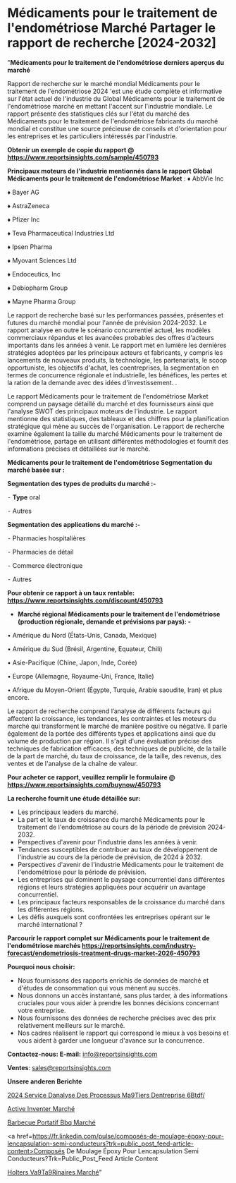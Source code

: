# Médicaments pour le traitement de l'endométriose Marché Partager le rapport de recherche [2024-2032]

"<strong>Médicaments pour le traitement de l'endométriose derniers aperçus du marché</strong>

Rapport de recherche sur le marché mondial Médicaments pour le traitement de l'endométriose 2024 'est une étude complète et informative sur l'état actuel de l'industrie du Global Médicaments pour le traitement de l'endométriose marché en mettant l'accent sur l'industrie mondiale. Le rapport présente des statistiques clés sur l'état du marché des Médicaments pour le traitement de l'endométriose fabricants du marché mondial et constitue une source précieuse de conseils et d'orientation pour les entreprises et les particuliers intéressés par l'industrie.

<strong>Obtenir un exemple de copie du rapport @ <a href=https://www.reportsinsights.com/sample/450793>https://www.reportsinsights.com/sample/450793</a></strong>

<strong>Principaux moteurs de l'industrie mentionnés dans le rapport Global Médicaments pour le traitement de l'endométriose Market</strong> :
♦ AbbVie Inc

♦ Bayer AG

♦ AstraZeneca

♦ Pfizer Inc

♦ Teva Pharmaceutical Industries Ltd

♦ Ipsen Pharma

♦ Myovant Sciences Ltd

♦ Endoceutics, Inc

♦ Debiopharm Group

♦ Mayne Pharma Group

Le rapport de recherche basé sur les performances passées, présentes et futures du marché mondial pour l'année de prévision 2024-2032. Le rapport analyse en outre le scénario concurrentiel actuel, les modèles commerciaux répandus et les avancées probables des offres d'acteurs importants dans les années à venir. Le rapport met en lumière les dernières stratégies adoptées par les principaux acteurs et fabricants, y compris les lancements de nouveaux produits, la technologie, les partenariats, le scoop opportuniste, les objectifs d'achat, les coentreprises, la segmentation en termes de concurrence régionale et industrielle, les bénéfices, les pertes et la ration de la demande avec des idées d'investissement. .

Le rapport Médicaments pour le traitement de l'endométriose Market comprend un paysage détaillé du marché et des fournisseurs ainsi que l'analyse SWOT des principaux moteurs de l'industrie. Le rapport mentionne des statistiques, des tableaux et des chiffres pour la planification stratégique qui mène au succès de l'organisation. Le rapport de recherche examine également la taille du marché Médicaments pour le traitement de l'endométriose, partage en utilisant différentes méthodologies et fournit des informations précises et détaillées sur le marché.

<strong>Médicaments pour le traitement de l'endométriose Segmentation du marché basée sur :</strong>

<strong>Segmentation des types de produits du marché :-</strong>

⁃ <strong>Type</strong> oral

⁃ Autres

<strong>Segmentation des applications du marché :-</strong>

⁃ Pharmacies hospitalières

⁃ Pharmacies de détail

⁃ Commerce électronique

⁃ Autres

<strong>Pour obtenir ce rapport à un taux rentable: <a href=https://www.reportsinsights.com/discount/450793>https://www.reportsinsights.com/discount/450793</a></strong>
<ul>
  <li><strong>Marché régional Médicaments pour le traitement de l'endométriose (production régionale, demande et prévisions par pays): -</strong></li>
</ul>
• Amérique du Nord (États-Unis, Canada, Mexique)

• Amérique du Sud (Brésil, Argentine, Equateur, Chili)

• Asie-Pacifique (Chine, Japon, Inde, Corée)

• Europe (Allemagne, Royaume-Uni, France, Italie)

• Afrique du Moyen-Orient (Égypte, Turquie, Arabie saoudite, Iran) et plus encore.

Le rapport de recherche comprend l’analyse de différents facteurs qui affectent la croissance, les tendances, les contraintes et les moteurs du marché qui transforment le marché de manière positive ou négative. Il parle également de la portée des différents types et applications ainsi que du volume de production par région. Il s'agit d'une évaluation précise des techniques de fabrication efficaces, des techniques de publicité, de la taille de la part de marché, du taux de croissance, de la taille, des revenus, des ventes et de l'analyse de la chaîne de valeur.

<strong>Pour acheter ce rapport, veuillez remplir le formulaire @   <a href=https://www.reportsinsights.com/buynow/450793>https://www.reportsinsights.com/buynow/450793</a></strong>

<strong>La recherche fournit une étude détaillée sur:</strong>
<ul>
  <li>Les principaux leaders du marché.</li>
  <li>La part et le taux de croissance du marché Médicaments pour le traitement de l'endométriose au cours de la période de prévision 2024-2032.</li>
  <li>Perspectives d'avenir pour l'industrie dans les années à venir.</li>
  <li>Tendances susceptibles de contribuer au taux de développement de l'industrie au cours de la période de prévision, de 2024 à 2032.</li>
  <li>Perspectives d'avenir de l'industrie Médicaments pour le traitement de l'endométriose pour la période de prévision.</li>
  <li>Les entreprises qui dominent le paysage concurrentiel dans différentes régions et leurs stratégies appliquées pour acquérir un avantage concurrentiel.</li>
  <li>Les principaux facteurs responsables de la croissance du marché dans les différentes régions.</li>
  <li>Les défis auxquels sont confrontées les entreprises opérant sur le marché international ?</li>
</ul>

<strong>Parcourir le rapport complet sur Médicaments pour le traitement de l'endométriose marchés <a href=https://reportsinsights.com/industry-forecast/endometriosis-treatment-drugs-market-2026-450793>https://reportsinsights.com/industry-forecast/endometriosis-treatment-drugs-market-2026-450793</a></strong>

<strong>Pourquoi nous choisir:</strong>
<ul>
  <li>Nous fournissons des rapports enrichis de données de marché et d'études de consommation qui vous mènent au succès.</li>
  <li>Nous donnons un accès instantané, sans plus tarder, à des informations cruciales pour vous aider à prendre les bonnes décisions concernant votre entreprise.</li>
  <li>Nous fournissons des données de recherche précises avec des prix relativement meilleurs sur le marché.</li>
  <li>Nos cadres réalisent le rapport qui correspond le mieux à vos besoins et vous aident à garder une longueur d'avance sur la concurrence.</li>
</ul>
<strong>Contactez-nous:
</strong><strong>E-mail:</strong> <a href=mailto:info@reportsinsights.com>info@reportsinsights.com</a>

<strong>Ventes</strong>: <a href=mailto:sales@reportsinsights.com>sales@reportsinsights.com</a>

<strong>Unsere anderen Berichte</strong>

<a href=https://www.linkedin.com/pulse/2024-service-danalyse-des-processus-m%C3%A9tiers-dentreprise-6btdf/>2024 Service Danalyse Des Processus Ma9Tiers Dentreprise 6Btdf/</a>

<a href=https://www.linkedin.com/pulse/active-inventer-march%C3%A9-part-et-croissance-eb1kc/>Active Inventer Marché</a>

<a href=https://www.linkedin.com/pulse/barbecue-portatif-bbq-marché-couverture-0npdc/>Barbecue Portatif Bbq Marché</a>

<a href=https://fr.linkedin.com/pulse/composés-de-moulage-époxy-pour-lencapsulation-semi-conducteurs?trk=public_post_feed-article-content>Composés De Moulage Époxy Pour Lencapsulation Semi Conducteurs?Trk=Public_Post_Feed Article Content</a>

<a href=https://www.linkedin.com/pulse/holters-v%C3%A9t%C3%A9rinaires-march%C3%A9-analyse-historique-w6mef/>Holters Va9Ta9Rinaires Marché</a>"
